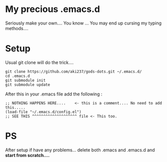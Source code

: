 # My precious .emacs.d

Seriously make your own.... You know ... You may end up cursing my typing methods....

# Setup
Usual git clone will do the trick....
```shell
git clone https://github.com/aki237/gods-dots.git ~/.emacs.d/
cd .emacs.d
git submodule init
git submodule update
```

After this in your .emacs file add the following :

```elisp
;; NOTHING HAPPENS HERE....    <- this is a comment.... No need to add this.....
(load-file "~/.emacs.d/config.el")
;; SEE THIS ^^^^^^^^^^^^^^^^^^^^ file <- This too.
```

# PS
After setup if have any problems... delete both .emacs and .emacs.d and
**start from scratch....**